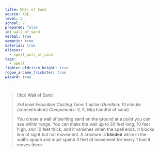 ```yaml
---
title: Wall of Sand
source: XGE
level: 3
school: V
prepared: false
id: wall_of_sand
verbal: true
somatic: true
material: true
aliases:
  - spell_wall_of_sand
tags:
  - spell
fighter_eldritch_knight: true
rogue_arcane_trickster: true
wizard: true

---
```

>[!tip] Wall of Sand
>
> *3rd level Evocation*
> *Casting Time:* 1 action
> *Duration:* 10 minute (concentration)
> *Components:* V, S, M(a handful of sand)
>
>You create a wall of swirling sand on the ground at a point you can see within range. You can make the wall up to 30 feet long, 10 feet high, and 10 feet thick, and it vanishes when the spell ends. It blocks line of sight but not movement. A creature is **blinded** while in the wall's space and must spend 3 feet of movement for every 1 foot it moves there.
>

